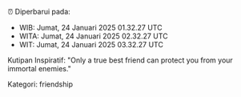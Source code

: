 ⏰ Diperbarui pada:
- WIB: Jumat, 24 Januari 2025 01.32.27 UTC
- WITA: Jumat, 24 Januari 2025 02.32.27 UTC
- WIT: Jumat, 24 Januari 2025 03.32.27 UTC

Kutipan Inspiratif:
"Only a true best friend can protect you from your immortal enemies."


Kategori: friendship

